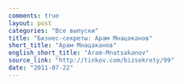 ```yaml
---
comments: true
layout: post
categories: "Все выпуски"
title: "Бизнес-секреты: Арам Мнацаканов"
short_title: "Арам Мнацаканов"
english_short_title: "Aram-Mnatsakanov"
source_link: "http://tinkov.com/bizsekrety/99"
date: "2011-07-22"
---
```

